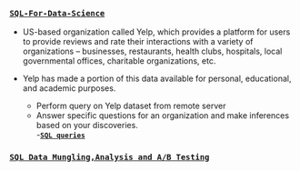 ### [**`SQL-For-Data-Science`**](https://www.coursera.org/learn/sql-for-data-science/home/welcome)

- US-based organization called Yelp, which provides a platform for users to provide reviews and rate their interactions with a variety of organizations – businesses, restaurants, health clubs, hospitals, local governmental offices, charitable organizations, etc.
- Yelp has made a portion of this data available for personal, educational, and academic purposes.

  - Perform query on Yelp dataset from remote server
  - Answer specific questions for an organization and make
    inferences based on your discoveries.  
    -[**`SQL queries`**](https://github.com/kuta-ndze/SQL-Basics-For-Data-Science/blob/main/Yelpdatasetquery.sql)

### [**`SQL Data Mungling,Analysis and A/B Testing`**](https://www.coursera.org/learn/data-wrangling-analysis-abtesting/home/welcome)
